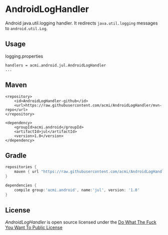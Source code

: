 AndroidLogHandler
=================
Android java.util.logging handler. It redirects `java.util.logging` messages to `android.util.Log`.

Usage
-----
logging.properties
```
handlers = acmi.android.jul.AndroidLogHandler
...
```

Maven
-----
```maven
<repository>
    <id>AndroidLogHandler-github</id>
    <url>https://raw.githubusercontent.com/acmi/AndroidLogHandler/mvn-repo</url>
</repository>

<dependency>
    <groupId>acmi.android</groupId>
    <artifactId>jul</artifactId>
    <version>1.0</version>
</dependency>
```

Gradle
------
```gradle
repositories {
    maven { url "https://raw.githubusercontent.com/acmi/AndroidLogHandler/mvn-repo" }
}

dependencies {
    compile group:'acmi.android', name:'jul', version: '1.0'
}
```

License
-------
*AndroidLogHandler* is open source licensed under the [Do What The Fuck You Want To Public License](LICENSE)